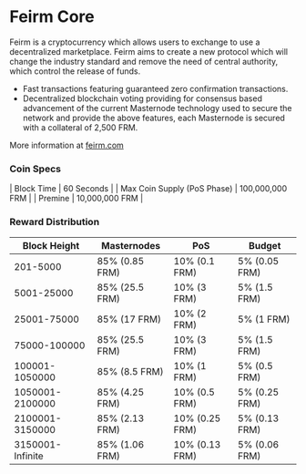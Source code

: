 Feirm Core
==========

Feirm is a cryptocurrency which allows users to exchange to use a decentralized marketplace. Feirm aims to create a new protocol which will change the industry standard and remove the need of central authority, which control the release of funds.

- Fast transactions featuring guaranteed zero confirmation transactions.
- Decentralized blockchain voting providing for consensus based advancement of the current Masternode
  technology used to secure the network and provide the above features, each Masternode is secured
  with a collateral of 2,500 FRM.

More information at [feirm.com](https://www.feirm.com)

### Coin Specs
| Block Time                  | 60 Seconds      |
| Max Coin Supply (PoS Phase) | 100,000,000 FRM |
| Premine                     | 10,000,000 FRM    |

### Reward Distribution

| **Block Height** | **Masternodes**  | **PoS**          | **Budget**      |
|------------------|------------------|------------------|-----------------|
| 201-5000         | 85% (0.85 FRM)   | 10% (0.1 FRM)    | 5% (0.05 FRM)   |
| 5001-25000       | 85% (25.5 FRM)   | 10% (3 FRM)      | 5% (1.5 FRM)    |
| 25001-75000      | 85% (17 FRM)     | 10% (2 FRM)      | 5% (1 FRM)      |
| 75000-100000     | 85% (25.5 FRM)   | 10% (3 FRM)      | 5% (1.5 FRM)    |
| 100001-1050000   | 85% (8.5 FRM)    | 10% (1 FRM)      | 5% (0.5 FRM)    |
| 1050001-2100000  | 85% (4.25 FRM)   | 10% (0.5 FRM)    | 5% (0.25 FRM)   |
| 2100001-3150000  | 85% (2.13 FRM)   | 10% (0.25 FRM)   | 5% (0.13 FRM)   |
| 3150001-Infinite | 85% (1.06 FRM)   | 10% (0.13 FRM)   | 5% (0.06 FRM)   |
